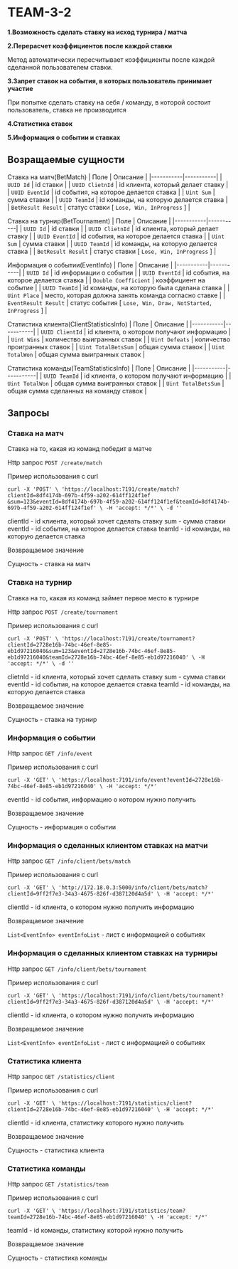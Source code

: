# TEAM-3-2

**1.Возможность сделать ставку на исход турнира / матча**

**2.Перерасчет коэффициентов после каждой ставки**

Метод автоматически пересчитывает коэффициенты после каждой сделанной пользователем ставки.

**3.Запрет ставок на события, в которых пользователь принимает участие**

При попытке сделать ставку на себя / команду, в которой состоит пользователь, ставка не производится 

**4.Статистика ставок**

**5.Информация о событии и ставках**


## **Возращаемые сущности**

Ставка на матч(BetMatch)
| Поле      | Описание  |
|-----------|-----------|
| `UUID Id` | id ставки |
| `UUID ClietnId` | id клиента, который делает ставку |
| `UUID EventId` | id события, на которое делается ставка |
| `Uint Sum` | сумма ставки |
| `UUID TeamId` | id команды, на которую делается ставка |
| `BetResult Result` | статус ставки [ `Lose, Win, InProgress` ] |


Ставка на турнир(BetTournament)
| Поле      | Описание  |
|-----------|-----------|
| `UUID Id` | id ставки |
| `UUID ClietnId` | id клиента, который делает ставку |
| `UUID EventId` | id события, на которое делается ставка |
| `Uint Sum` | сумма ставки |
| `UUID TeamId` | id команды, на которую делается ставка |
| `BetResult Result` | статус ставки [ `Lose, Win, InProgress` ] |


Информация о событии(EventInfo)
| Поле      | Описание  |
|-----------|-----------|
| `UUID Id` | id информации о событии |
| `UUID EventId` | id события, на которое делается ставка |
| `Double Coefficient` | коэффициент на событие |
| `UUID TeamId` | id команды, на которую была сделана ставка |
| `Uint Place` | место, которая должна занять команда согласно ставке |
| `EventResult Result` | статус события [ `Lose, Win, Draw, NotStarted, InProgress` ] |


Статистика клиента(ClientStatisticsInfo)
| Поле      | Описание  |
|-----------|-----------|
| `UUID ClientId` | id клиента, о котором получают информацию |
| `Uint Wins` | количество выигранных ставок |
| `Uint Defeats` | количество проигранных ставок |
| `Uint TotalBetsSum` | общая сумма ставок |
| `Uint TotalWon` | общая сумма выигранных ставок |


Статистика команды(TeamStatisticsInfo)
| Поле      | Описание  |
|-----------|-----------|
| `UUID TeamId` | id клиента, о котором получают информацию |
| `Uint TotalWon` | общая сумма выигранных ставок |
| `Uint TotalBetsSum` | общая сумма сделанных на команду ставок |




## **Запросы**

### Ставка на матч

Ставка на то, какая из команд победит в матче

Http запрос
`POST /create/match`

Пример использования с curl

`curl -X 'POST' \
  'https://localhost:7191/create/match?clientId=8df4174b-697b-4f59-a202-614ff124f1ef  &sum=123&eventId=8df4174b-697b-4f59-a202-614ff124f1ef&teamId=8df4174b-697b-4f59-a202-614ff124f1ef' \
  -H 'accept: */*' \
  -d ''`

clientId - id клиента, который хочет сделать ставку
sum - сумма ставки
eventId - id события, на которое делается ставка
teamId - id команды, на которую делается ставка

Возвращаемое значение

Сущность - ставка на матч



### Ставка на турнир

Ставка на то, какая из команд займет первое место в турнире

Http запрос
`POST /create/tournament`

Пример использования с curl

`curl -X 'POST' \
  'https://localhost:7191/create/tournament?clientId=2728e16b-74bc-46ef-8e85-eb1d97216040&sum=123&eventId=2728e16b-74bc-46ef-8e85-eb1d97216040&teamId=2728e16b-74bc-46ef-8e85-eb1d97216040' \
  -H 'accept: */*' \
  -d ''`
  
clietnId - id клиента, который хочет сделать ставку
sum - сумма ставки
eventId - id события, на которое делается ставка
teamId - id команды, на которую делается ставка

Возвращаемое значение

Сущность - ставка на турнир



### Информация о событии

Http запрос
`GET /info/event`

Пример использования с curl

`curl -X 'GET' \
  'https://localhost:7191/info/event?eventId=2728e16b-74bc-46ef-8e85-eb1d97216040' \
  -H 'accept: */*'`

eventId - id события, информацию о котором нужно получить

Возвращаемое значение

Сущность - информация о событии



### Информация о сделанных клиентом ставках на матчи

Http запрос
`GET /info/client/bets/match`

Пример использования с curl

`curl -X 'GET' \
  'http://172.18.0.3:5000/info/client/bets/match?clientId=9ff2f7e3-34a3-4675-826f-d387120d4a5d' \
  -H 'accept: */*'`

clientId - id клиента, о котором нужно получить информацию

Возвращаемое значение

`List<EventInfo> eventInfoList` - лист с информацией о событиях



### Информация о сделанных клиентом ставках на турниры

Http запрос
`GET /info/client/bets/tournament`

Пример использования с curl

`curl -X 'GET' \
  'https://localhost:7191/info/client/bets/tournament?clientId=9ff2f7e3-34a3-4675-826f-d387120d4a5d' \
  -H 'accept: */*'`

clientId - id клиента, о котором нужно получить информацию

Возвращаемое значение

`List<EventInfo> eventInfoList` - лист с информацией о событиях



### Статистика клиента

Http запрос
`GET /statistics/client`

Пример использования с curl

`curl -X 'GET' \
  'https://localhost:7191/statistics/client?clientId=2728e16b-74bc-46ef-8e85-eb1d97216040' \
  -H 'accept: */*'`

clientId - id клиента, статистику которого нужно получить

Возвращаемое значение

Сущность - статистика клиента


### Статистика команды

Http запрос
`GET /statistics/team`

Пример использования с curl

`curl -X 'GET' \
  'https://localhost:7191/statistics/team?teamId=2728e16b-74bc-46ef-8e85-eb1d97216040' \
  -H 'accept: */*'`

teamId - id команды, статистику которой нужно получить

Возвращаемое значение

Сущность - статистика команды

